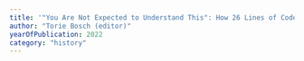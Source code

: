 ```yaml
---
title: '"You Are Not Expected to Understand This": How 26 Lines of Code Changed the World'
author: "Torie Bosch (editor)"
yearOfPublication: 2022
category: "history"
---
```

